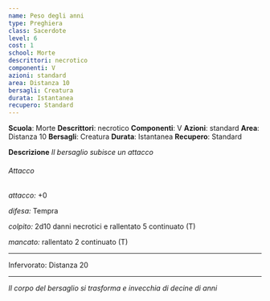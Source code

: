 ```yaml
---
name: Peso degli anni
type: Preghiera
class: Sacerdote
level: 6
cost: 1
school: Morte
descrittori: necrotico
componenti: V
azioni: standard
area: Distanza 10
bersagli: Creatura
durata: Istantanea
recupero: Standard
---
```

**Scuola**: Morte
**Descrittori**: necrotico
**Componenti**: V
**Azioni**: standard
**Area**: Distanza 10
**Bersagli**: Creatura
**Durata**: Istantanea
**Recupero**: Standard

**Descrizione**
*Il bersaglio subisce un attacco*

###### Attacco

*attacco:* +0

*difesa:* Tempra

*colpito:* 2d10 danni necrotici e rallentato 5 continuato (T)

*mancato:* rallentato 2 continuato (T)

---

Infervorato: Distanza 20

---

*Il corpo del bersaglio si trasforma e invecchia di decine di anni*